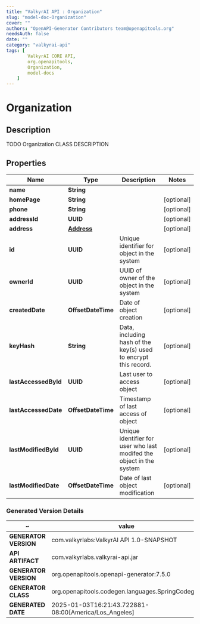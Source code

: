 ```yaml
---
title: "ValkyrAI API : Organization"
slug: "model-doc-Organization"
cover: ""
authors: "OpenAPI-Generator Contributors team@openapitools.org"
needsAuth: false
date: ""
category: "valkyrai-api"
tags: [
        ValkyrAI CORE API,
        org.openapitools,
        Organization,
        model-docs
    ]
---
```


# Organization


## Description
TODO Organization CLASS DESCRIPTION

## Properties

| Name | Type | Description | Notes |
|------------ | ------------- | ------------- | -------------|
|**name** | **String** |  |  |
|**homePage** | **String** |  |  [optional] |
|**phone** | **String** |  |  [optional] |
|**addressId** | **UUID** |  |  [optional] |
|**address** | [**Address**](Address.md) |  |  [optional] |
|**id** | **UUID** | Unique identifier for object in the system |  [optional] |
|**ownerId** | **UUID** | UUID of owner of the object in the system |  [optional] |
|**createdDate** | **OffsetDateTime** | Date of object creation |  [optional] |
|**keyHash** | **String** | Data, including hash of the key(s) used to encrypt this record. |  [optional] |
|**lastAccessedById** | **UUID** | Last user to access object |  [optional] |
|**lastAccessedDate** | **OffsetDateTime** | Timestamp of last access of object |  [optional] |
|**lastModifiedById** | **UUID** | Unique identifier for user who last modifed the object in the system |  [optional] |
|**lastModifiedDate** | **OffsetDateTime** | Date of last object modification |  [optional] |


### Generated Version Details

~ | value
------------- | -------------
**GENERATOR VERSION** | com.valkyrlabs:ValkyrAI API 1.0-SNAPSHOT
**API ARTIFACT** | com.valkyrlabs.valkyrai-api.jar
**GENERATOR VERSION** | org.openapitools.openapi-generator:7.5.0
**GENERATOR CLASS** | org.openapitools.codegen.languages.SpringCodegen
**GENERATED DATE** | 2025-01-03T16:21:43.722881-08:00[America/Los_Angeles]
